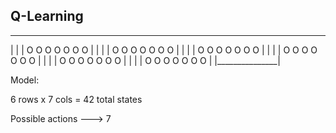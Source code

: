 ## Q-Learning

_________________
|				|
| O O O O O O O |
|				|
| O O O O O O O |
|				|
| O O O O O O O |
|				|
| O O O O O O O |
|				|
| O O O O O O O |
|				|
| O O O O O O O |
|_______________|

Model:

6 rows x 7 cols = 42 total states

Possible actions ---> 7

